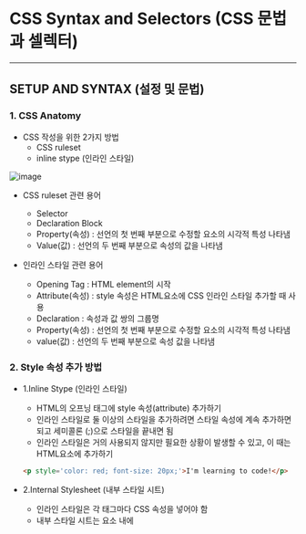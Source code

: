# CSS Syntax and Selectors (CSS 문법과 셀렉터)

***

## SETUP AND SYNTAX (설정 및 문법)

### 1. CSS Anatomy

- CSS 작성을 위한 2가지 방법
  - CSS ruleset
  - inline stype (인라인 스타일)

![image](https://user-images.githubusercontent.com/80403988/120101115-6be35500-c17f-11eb-8a01-535790b81729.png)


- CSS ruleset 관련 용어
  - Selector
  - Declaration Block
  - Property(속성) : 선언의 첫 번째 부분으로 수정할 요소의 시각적 특성 나타냄
  - Value(값) : 선언의 두 번째 부분으로 속성의 값을 나타냄

- 인라인 스타일 관련 용어
  - Opening Tag : HTML element의 시작
  - Attribute(속성) : style 속성은 HTML요소에 CSS 인라인 스타일 추가할 때 사용
  - Declaration : 속성과 값 쌍의 그룹명
  - Property(속성) : 선언의 첫 번째 부분으로 수정할 요소의 시각적 특성 나타냄
  - value(값) : 선언의 두 번째 부분으로 속성 값을 나타냄

### 2. Style 속성 추가 방법
- 1.Inline Stype (인라인 스타일)
  - HTML의 오프닝 태그에 style 속성(attribute) 추가하기
  - 인라인 스타일로 둘 이상의 스타일을 추가하려면 스타일 속성에 계속 추가하면 되고
  세미콜론 (;)으로 스타일을 끝내면 됨
  - 인라인 스타일은 거의 사용되지 않지만 필요한 상황이 발생할 수 있고, 이 때는 HTML요소에 추가하기
  ```html
  <p style='color: red; font-size: 20px;'>I'm learning to code!</p>
  ```

- 2.Internal Stylesheet (내부 스타일 시트)
  - 인라인 스타일은 각 태그마다 CSS 속성을 넣어야 함
  - 내부 스타일 시트는 <head>요소 내에 <style>요소 생성하는 것
  ```html
  <head>
  <style>
    p {
      color: red;
      font-size: 20px;
    }
  </style>
  </head>
  ```

- 3.External Stylesheet (외부 스타일 시트)
  - HTML코드와 CSS코드를 다른 파일로 분리시키는게 가장 일반적
  - ```<link>```는 HTML 코드의 ```<head>``` ```</head>``` 사이 있어야 함
  - href 속성 : 앵커 요소```<a>```와 마찬가지로이 속성의 값은 CSS 파일의 주소 또는 경로여야함
  - rel 속성 : HTML 파일과 CSS 파일 간의 관계를 설명. 스타일 시트에 링크하고 있으므로 값을 스타일 시트로 설정해야함
  ```html
  <link href='https://www.codecademy.com/stylesheets/style.css' rel='stylesheet'>
  ```
   ```html
  <link href='./style.css' rel='stylesheet'>
   ```
  - html코드 파일과 css코드 파일이 같은 디렉토리에 있는 경우 이렇게 연결 가능

